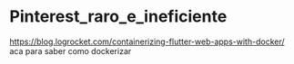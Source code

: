 # Pinterest_raro_e_ineficiente
https://blog.logrocket.com/containerizing-flutter-web-apps-with-docker/
aca para saber como dockerizar

